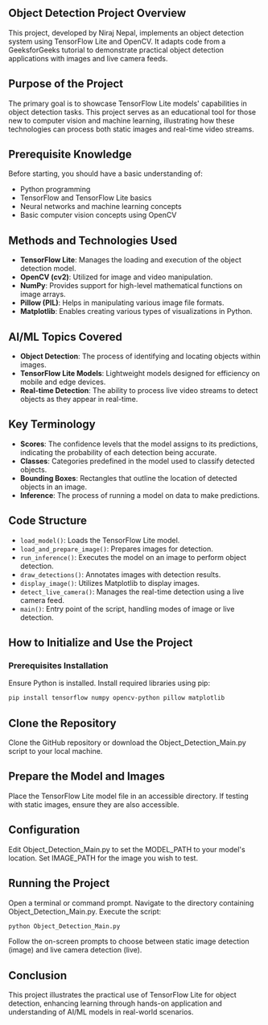 ## Object Detection Project Overview

This project, developed by Niraj Nepal, implements an object detection system using TensorFlow Lite and OpenCV. It adapts code from a GeeksforGeeks tutorial to demonstrate practical object detection applications with images and live camera feeds.

## Purpose of the Project

The primary goal is to showcase TensorFlow Lite models' capabilities in object detection tasks. This project serves as an educational tool for those new to computer vision and machine learning, illustrating how these technologies can process both static images and real-time video streams.

## Prerequisite Knowledge

Before starting, you should have a basic understanding of:
- Python programming
- TensorFlow and TensorFlow Lite basics
- Neural networks and machine learning concepts
- Basic computer vision concepts using OpenCV

## Methods and Technologies Used

- **TensorFlow Lite**: Manages the loading and execution of the object detection model.
- **OpenCV (cv2)**: Utilized for image and video manipulation.
- **NumPy**: Provides support for high-level mathematical functions on image arrays.
- **Pillow (PIL)**: Helps in manipulating various image file formats.
- **Matplotlib**: Enables creating various types of visualizations in Python.

## AI/ML Topics Covered

- **Object Detection**: The process of identifying and locating objects within images.
- **TensorFlow Lite Models**: Lightweight models designed for efficiency on mobile and edge devices.
- **Real-time Detection**: The ability to process live video streams to detect objects as they appear in real-time.

## Key Terminology

- **Scores**: The confidence levels that the model assigns to its predictions, indicating the probability of each detection being accurate.
- **Classes**: Categories predefined in the model used to classify detected objects.
- **Bounding Boxes**: Rectangles that outline the location of detected objects in an image.
- **Inference**: The process of running a model on data to make predictions.

## Code Structure

- `load_model()`: Loads the TensorFlow Lite model.
- `load_and_prepare_image()`: Prepares images for detection.
- `run_inference()`: Executes the model on an image to perform object detection.
- `draw_detections()`: Annotates images with detection results.
- `display_image()`: Utilizes Matplotlib to display images.
- `detect_live_camera()`: Manages the real-time detection using a live camera feed.
- `main()`: Entry point of the script, handling modes of image or live detection.

## How to Initialize and Use the Project

### Prerequisites Installation

Ensure Python is installed. Install required libraries using pip:

```bash
pip install tensorflow numpy opencv-python pillow matplotlib
```

## Clone the Repository
Clone the GitHub repository or download the Object_Detection_Main.py script to your local machine.

## Prepare the Model and Images
Place the TensorFlow Lite model file in an accessible directory.
If testing with static images, ensure they are also accessible.

## Configuration
Edit Object_Detection_Main.py to set the MODEL_PATH to your model's location.
Set IMAGE_PATH for the image you wish to test.

## Running the Project
Open a terminal or command prompt.
Navigate to the directory containing Object_Detection_Main.py.
Execute the script:
```bash
python Object_Detection_Main.py
```
Follow the on-screen prompts to choose between static image detection (image) and live camera detection (live).
## Conclusion
This project illustrates the practical use of TensorFlow Lite for object detection, enhancing learning through hands-on application and understanding of AI/ML models in real-world scenarios.

